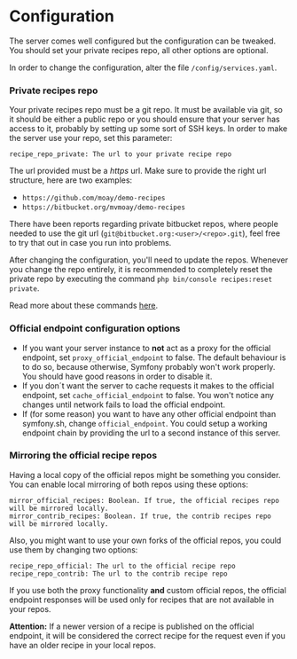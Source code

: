 # Configuration

The server comes well configured but the configuration can be tweaked. You should set your private recipes repo, all other options are optional.

In order to change the configuration, alter the file `/config/services.yaml`.

### Private recipes repo

Your private recipes repo must be a git repo. It must be available via git, so it should be either a public repo or you should ensure that your server has access to it, probably by setting up some sort of SSH keys. In order to make the server use your repo, set this parameter:

    recipe_repo_private: The url to your private recipe repo
    
The url provided must be a *https* url. Make sure to provide the right url structure, here are two examples:

*  `https://github.com/moay/demo-recipes`
*  `https://bitbucket.org/mvmoay/demo-recipes`

There have been reports regarding private bitbucket repos, where people needed to use the git url (`git@bitbucket.org:<user>/<repo>.git`), feel free to try that out in case you run into problems.

After changing the configuration, you'll need to update the repos. Whenever you change the repo entirely, it is recommended to completely reset the private repo by executing the command `php bin/console recipes:reset private`.

Read more about these commands [here](commands.md).

### Official endpoint configuration options

* If you want your server instance to **not** act as a proxy for the official endpoint, set `proxy_official_endpoint` to false. The default behaviour is to do so, because otherwise, Symfony probably won't work properly. You should have good reasons in order to disable it.     
* If you don´t want the server to cache requests it makes to the official endpoint, set `cache_official_endpoint` to false. You won't notice any changes until network fails to load the official endpoint.
* If (for some reason) you want to have any other official endpoint than symfony.sh, change `official_endpoint`. You could setup a working endpoint chain by providing the url to a second instance of this server.

### Mirroring the official recipe repos

Having a local copy of the official repos might be something you consider. You can enable local mirroring of both repos using these options:

    mirror_official_recipes: Boolean. If true, the official recipes repo will be mirrored locally.
    mirror_contrib_recipes: Boolean. If true, the contrib recipes repo will be mirrored locally.
    
Also, you might want to use your own forks of the official repos, you could use them by changing two options:

    recipe_repo_official: The url to the official recipe repo
    recipe_repo_contrib: The url to the contrib recipe repo

If you use both the proxy functionality **and** custom official repos, the official endpoint responses will be used only for recipes that are not available in your repos.

**Attention:** If a newer version of a recipe is published on the official endpoint, it will be considered the correct recipe for the request even if you have an older recipe in your local repos. 
